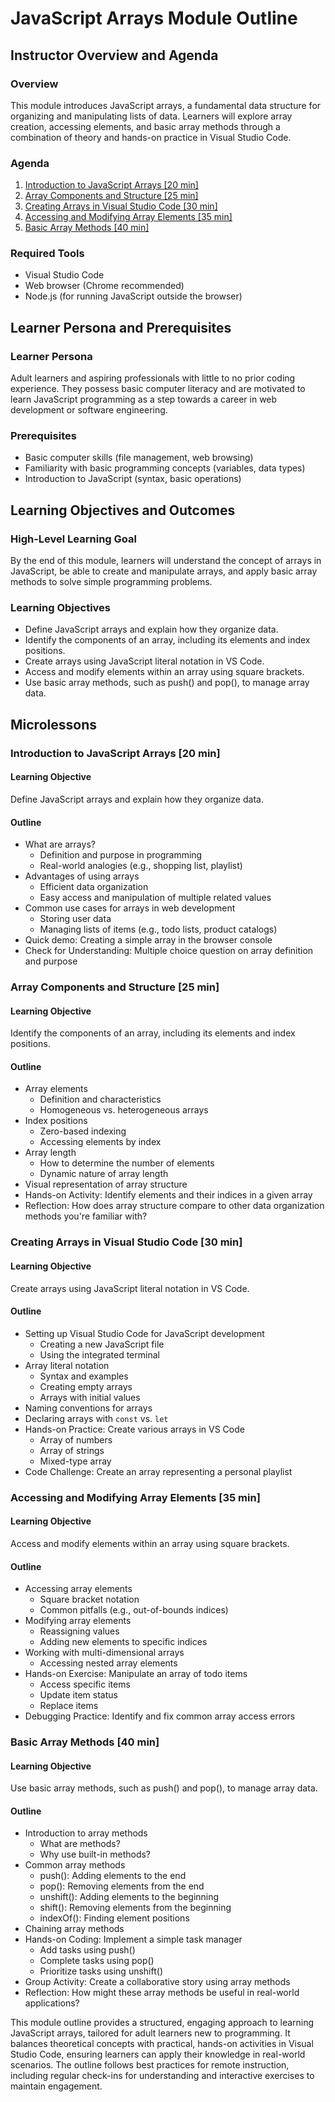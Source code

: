 # JavaScript Arrays Module Outline

## Instructor Overview and Agenda

### Overview
This module introduces JavaScript arrays, a fundamental data structure for organizing and manipulating lists of data. Learners will explore array creation, accessing elements, and basic array methods through a combination of theory and hands-on practice in Visual Studio Code.

### Agenda
1. [Introduction to JavaScript Arrays [20 min]](#introduction-to-javascript-arrays-20-min)
2. [Array Components and Structure [25 min]](#array-components-and-structure-25-min)
3. [Creating Arrays in Visual Studio Code [30 min]](#creating-arrays-in-visual-studio-code-30-min)
4. [Accessing and Modifying Array Elements [35 min]](#accessing-and-modifying-array-elements-35-min)
5. [Basic Array Methods [40 min]](#basic-array-methods-40-min)

### Required Tools
- Visual Studio Code
- Web browser (Chrome recommended)
- Node.js (for running JavaScript outside the browser)

## Learner Persona and Prerequisites

### Learner Persona
Adult learners and aspiring professionals with little to no prior coding experience. They possess basic computer literacy and are motivated to learn JavaScript programming as a step towards a career in web development or software engineering.

### Prerequisites
- Basic computer skills (file management, web browsing)
- Familiarity with basic programming concepts (variables, data types)
- Introduction to JavaScript (syntax, basic operations)

## Learning Objectives and Outcomes

### High-Level Learning Goal
By the end of this module, learners will understand the concept of arrays in JavaScript, be able to create and manipulate arrays, and apply basic array methods to solve simple programming problems.

### Learning Objectives
- Define JavaScript arrays and explain how they organize data.
- Identify the components of an array, including its elements and index positions.
- Create arrays using JavaScript literal notation in VS Code.
- Access and modify elements within an array using square brackets.
- Use basic array methods, such as push() and pop(), to manage array data.

## Microlessons

### Introduction to JavaScript Arrays [20 min]

#### Learning Objective
Define JavaScript arrays and explain how they organize data.

#### Outline
- What are arrays?
  - Definition and purpose in programming
  - Real-world analogies (e.g., shopping list, playlist)
- Advantages of using arrays
  - Efficient data organization
  - Easy access and manipulation of multiple related values
- Common use cases for arrays in web development
  - Storing user data
  - Managing lists of items (e.g., todo lists, product catalogs)
- Quick demo: Creating a simple array in the browser console
- Check for Understanding: Multiple choice question on array definition and purpose

### Array Components and Structure [25 min]

#### Learning Objective
Identify the components of an array, including its elements and index positions.

#### Outline
- Array elements
  - Definition and characteristics
  - Homogeneous vs. heterogeneous arrays
- Index positions
  - Zero-based indexing
  - Accessing elements by index
- Array length
  - How to determine the number of elements
  - Dynamic nature of array length
- Visual representation of array structure
- Hands-on Activity: Identify elements and their indices in a given array
- Reflection: How does array structure compare to other data organization methods you're familiar with?

### Creating Arrays in Visual Studio Code [30 min]

#### Learning Objective
Create arrays using JavaScript literal notation in VS Code.

#### Outline
- Setting up Visual Studio Code for JavaScript development
  - Creating a new JavaScript file
  - Using the integrated terminal
- Array literal notation
  - Syntax and examples
  - Creating empty arrays
  - Arrays with initial values
- Naming conventions for arrays
- Declaring arrays with `const` vs. `let`
- Hands-on Practice: Create various arrays in VS Code
  - Array of numbers
  - Array of strings
  - Mixed-type array
- Code Challenge: Create an array representing a personal playlist

### Accessing and Modifying Array Elements [35 min]

#### Learning Objective
Access and modify elements within an array using square brackets.

#### Outline
- Accessing array elements
  - Square bracket notation
  - Common pitfalls (e.g., out-of-bounds indices)
- Modifying array elements
  - Reassigning values
  - Adding new elements to specific indices
- Working with multi-dimensional arrays
  - Accessing nested array elements
- Hands-on Exercise: Manipulate an array of todo items
  - Access specific items
  - Update item status
  - Replace items
- Debugging Practice: Identify and fix common array access errors

### Basic Array Methods [40 min]

#### Learning Objective
Use basic array methods, such as push() and pop(), to manage array data.

#### Outline
- Introduction to array methods
  - What are methods?
  - Why use built-in methods?
- Common array methods
  - push(): Adding elements to the end
  - pop(): Removing elements from the end
  - unshift(): Adding elements to the beginning
  - shift(): Removing elements from the beginning
  - indexOf(): Finding element positions
- Chaining array methods
- Hands-on Coding: Implement a simple task manager
  - Add tasks using push()
  - Complete tasks using pop()
  - Prioritize tasks using unshift()
- Group Activity: Create a collaborative story using array methods
- Reflection: How might these array methods be useful in real-world applications?

This module outline provides a structured, engaging approach to learning JavaScript arrays, tailored for adult learners new to programming. It balances theoretical concepts with practical, hands-on activities in Visual Studio Code, ensuring learners can apply their knowledge in real-world scenarios. The outline follows best practices for remote instruction, including regular check-ins for understanding and interactive exercises to maintain engagement.